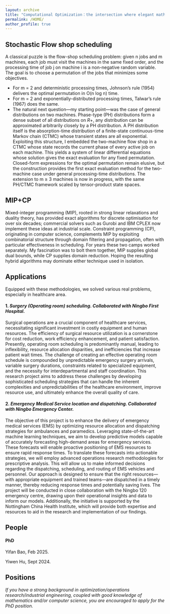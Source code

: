 ```yaml
---
layout: archive
title: "Computational Optimization：the intersection where elegant mathematics meets powerful computer science"
permalink: /HOME/
author_profile: true
---
```





## Stochastic Flow shop scheduling
A classical puzzle is the flow-shop scheduling problem: given n jobs and m machines, each job must visit the machines in the same fixed order, and the processing time of job j on machine i is a non-negative random variable. The goal is to choose a permutation of the jobs that minimizes some objectives.
- For m = 2 and deterministic processing times, Johnson’s rule (1954) delivers the optimal permutation in O(n log n) time.
- For m = 2 and exponentially-distributed processing times, Talwar’s rule (1967) does the same.
- The natural next question—my starting point—was the case of general distributions on two machines. Phase-type (PH) distributions form a dense subset of all distributions on $R+$, any distribution can be approximated arbitrarily closely by a PH distribution. A PH distribution itself is the absorption-time distribution of a finite-state continuous-time Markov chain (CTMC) whose transient states are all exponential. Exploiting this structure, I embedded the two-machine flow shop in a CTMC whose state records the current phase of every active job on each machine. This yields a system of linear differential equations whose solution gives the exact evaluation for any fixed permutation. Closed-form expressions for the optimal permutation remain elusive, but the construction provides the first exact evaluation method for the two-machine case under general processing-time distributions. 
The extension to m ≥ 3 machines is now in progress, with the same PH/CTMC framework scaled by tensor-product state spaces.

## MIP+CP
Mixed-integer programming (MIP), rooted in strong linear relaxations and duality theory, has provided exact algorithms for discrete optimisation for over six decades; commercial solvers such as Gurobi and IBM CPLEX now implement these ideas at industrial scale. Constraint programming (CP), originating in computer science, complements MIP by exploiting combinatorial structure through domain filtering and propagation, often with particular effectiveness in scheduling. For years these two camps worked separately. My fascination was to bolt them together, MIP supplies global dual bounds, while CP supplies domain reduction. Hoping the resulting hybrid algorithms may dominate either technique used in isolation.


## Applications 

Equipped with these methodologies, we solved various real problems, especially in healthcare area.

#### 1\. _Surgery (Operating room) scheduling. Collaborated with **Ningbo First Hospital**._

Surgical operations are a crucial component of healthcare services, necessitating significant investment in costly equipment and human resources. The efficiency of surgical resource utilization is a cornerstone for cost reduction, work efficiency enhancement, and patient satisfaction. Presently, operating room scheduling is predominantly manual, leading to inflexibility, resource allocation disparities, and inefficiencies that increase patient wait times. The challenge of creating an effective operating room schedule is compounded by unpredictable emergency surgery arrivals, variable surgery durations, constraints related to specialized equipment, and the necessity for interdepartmental and staff coordination. This research project aims to address these challenges by developing sophisticated scheduling strategies that can handle the inherent complexities and unpredictabilities of the healthcare environment, improve resource use, and ultimately enhance the overall quality of care.


#### 2\. _Emergency Medical Service location and dispatching. Collaborated with **Ningbo Emergency Center**._

The objective of this project is to enhance the delivery of emergency medical services (EMS) by optimizing resource allocation and dispatching strategies for ambulances and paramedics. Leveraging state-of-the-art machine learning techniques, we aim to develop predictive models capable of accurately forecasting high-demand areas for emergency services. These forecasts will enable proactive positioning of EMS resources to ensure rapid response times. To translate these forecasts into actionable strategies, we will employ advanced operations research methodologies for prescriptive analysis. This will allow us to make informed decisions regarding the dispatching, scheduling, and routing of EMS vehicles and personnel. Our approach is designed to ensure that the right resources—with appropriate equipment and trained teams—are dispatched in a timely manner, thereby reducing response times and potentially saving lives. The project will be conducted in close collaboration with the Ningbo 120 emergency centre, drawing upon their operational insights and data to inform our models. Additionally, the initiative is supported by the Nottingham China Health Institute, which will provide both expertise and resources to aid in the research and implementation of our findings.




## People

#### PhD


Yifan Bao, Feb 2025.

Yiwen Hu, Sept 2024.

## Positions
_If you have a strong background in optimization/operations research/industrial engineering, coupled with good knowledge of mathematics and/or computer science, you are encouraged to apply for the PhD position._

